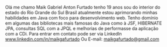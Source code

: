 Olá me chamo Maik Gabriel Anton Furtado tenho 19 anos sou do interior do estado do Rio Grande do Sul Brasil
atualmente estou aprimorando minhas habilidades em Java com foco para desenvolvimento web.
Tenho domínio em algumas das bibliotecas mais famosas  do Java como à JSF, HIBERNATE JPA, consultas SQL com a JPQL e melhorias de performasse da aplicação com a CDi.
Para entrar em contato pode ser via LinkedIn www.linkedin.com/in/maikgafurtado Ou E-mail: maikgafurtado@gmail.com

